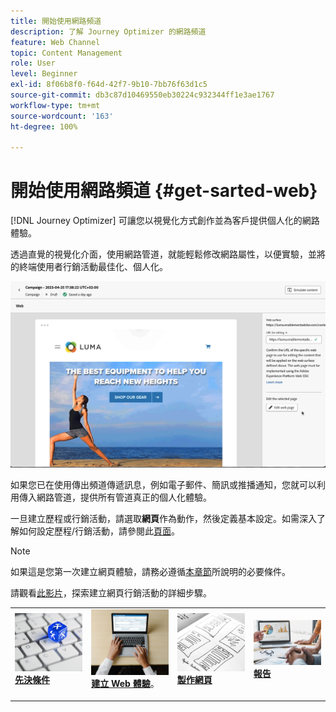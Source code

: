 ```yaml
---
title: 開始使用網路頻道
description: 了解 Journey Optimizer 的網路頻道
feature: Web Channel
topic: Content Management
role: User
level: Beginner
exl-id: 8f06b8f0-f64d-42f7-9b10-7bb76f63d1c5
source-git-commit: db3c87d10469550eb30224c932344ff1e3ae1767
workflow-type: tm+mt
source-wordcount: '163'
ht-degree: 100%

---
```


# 開始使用網路頻道 {#get-sarted-web}

[!DNL Journey Optimizer] 可讓您以視覺化方式創作並為客戶提供個人化的網路體驗。

透過直覺的視覺化介面，使用網路管道，就能輕鬆修改網路屬性，以便實驗，並將的終端使用者行銷活動最佳化、個人化。

![](../rn/assets/do-not-localize/web-authoring.gif)

如果您已在使用傳出頻道傳遞訊息，例如電子郵件、簡訊或推播通知，您就可以利用傳入網路管道，提供所有管道真正的個人化體驗。

一旦建立歷程或行銷活動，請選取&#x200B;**網頁**&#x200B;作為動作，然後定義基本設定。如需深入了解如何設定歷程/行銷活動，請參閱此[頁面](create-web.md#create-web-experience)。

>[!NOTE]
>
>如果這是您第一次建立網頁體驗，請務必遵循[本章節](web-prerequisites.md)所說明的必要條件。

請觀看[此影片](create-web.md#video)，探索建立網頁行銷活動的詳細步驟。

<table style="table-layout:fixed"><tr style="border: 0;">
<td>
<a href="web-prerequisites.md">
<img alt="銷售機會" src="../assets/do-not-localize/web-prerequisites.jpg">
</a>
<div><a href="web-prerequisites.md"><strong>先決條件</strong>
</div>
<p>
</td>
<td>
<a href="create-web.md">
<img alt="不頻繁" src="../assets/do-not-localize/web-create.jpg">
</a>
<div>
<a href="create-web.md"><strong>建立 Web 體驗</strong></a>。
</div>
<p></td>
<td>
<a href="web-visual-editor.md">
<img alt="驗證" src="../assets/do-not-localize/web-design.jpg">
</a>
<div>
<a href="web-visual-editor.md"><strong>製作網頁</strong></a>
</div>
<p>
</td>
<td>
<a href="monitor-web-experiences.md">
<img alt="驗證" src="../assets/do-not-localize/web-reporting.jpg">
</a>
<div>
<a href="monitor-web-experiences.md"><strong>報告</strong></a>
</div>
<p>
</td>
</tr></table>


